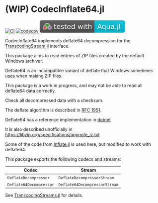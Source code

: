 # (WIP) CodecInflate64.jl

[![CI](https://github.com/nhz2/CodecInflate64.jl/actions/workflows/CI.yml/badge.svg)](https://github.com/nhz2/CodecInflate64.jl/actions/workflows/CI.yml)
[![codecov](https://codecov.io/gh/nhz2/CodecInflate64.jl/branch/main/graph/badge.svg?token=K3J0T9BZ42)](https://codecov.io/gh/nhz2/CodecInflate64.jl)
[![Aqua QA](https://raw.githubusercontent.com/JuliaTesting/Aqua.jl/master/badge.svg)](https://github.com/JuliaTesting/Aqua.jl)

CodecInflate64 implements deflate64 decompression for the [TranscodingStream.jl](https://github.com/JuliaIO/TranscodingStreams.jl) interface.

This package aims to read entries of ZIP files created by the default Windows archiver.

Deflate64 is an incompatible variant of deflate that Windows sometimes uses when making ZIP files.

This package is a work in progress, and may not be able to read all deflate64 data correctly.

Check all decompressed data with a checksum.

The deflate algorithm is described in [RFC 1951](https://www.ietf.org/rfc/rfc1951.txt).

Deflate64 has a reference implementation in [dotnet](https://github.com/dotnet/runtime/tree/e5efd8010e19593298dc2c3ee15106d5aec5a924/src/libraries/System.IO.Compression/src/System/IO/Compression/DeflateManaged)

It is also described unofficially in https://libzip.org/specifications/appnote_iz.txt

Some of the code from [Inflate.jl](https://github.com/GunnarFarneback/Inflate.jl) is used here, but modified to work with deflate64.

This package exports the following codecs and streams:

| Codec                   | Stream                        |
| ----------------------- | ----------------------------- |
| `DeflateDecompressor`   | `DeflateDecompressorStream`   |
| `Deflate64Decompressor` | `Deflate64DecompressorStream` |

See [TranscodingStreams.jl](https://github.com/bicycle1885/TranscodingStreams.jl) for details.
